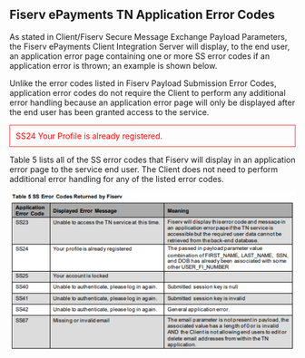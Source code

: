 ## Fiserv ePayments TN Application Error Codes

As stated in Client/Fiserv Secure Message Exchange Payload Parameters, the Fiserv ePayments Client Integration Server will display, to the end user, an application error page containing one or more SS error codes if an application error is thrown; an example is shown below.

Unlike the error codes listed in Fiserv Payload Submission Error Codes, application error codes do not require the Client to perform any additional error handling because an application error page will only be displayed after the end user has been granted access to the service.

<p style="color:red;padding:10px;border:1px solid #eb3434"><i class="fa fa-exclamation-triangle" aria-hidden="true"></i> SS24 Your Profile is already registered.</p>

Table 5 lists all of the SS error codes that Fiserv will display in an application error page to the service end user. The Client does not need to perform additional error handling for any of the listed error codes.

<center>

![error code table](../../../assets/images/error-code-ss23.png)

</center>

